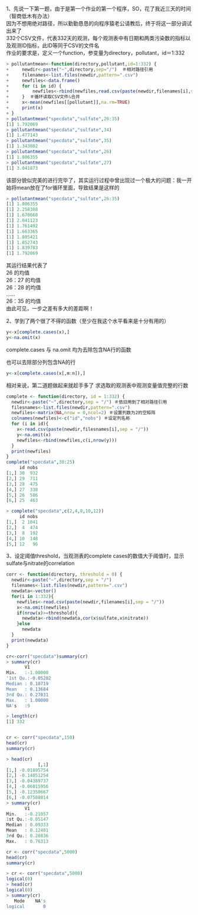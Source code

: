 1、先说一下第一题，由于是第一个作业的第一个程序，SO，花了我近三天的时间（智商低木有办法）  
因为不想用绝对路径，所以勤勤恳恳的向程序猿老公请教后，终于将这一部分调试出来了  
332个CSV文件，代表332天的观测，每个观测表中有日期和两类污染数的指标以及观测ID指标，此ID等同于CSV的文件名  
作业的要求是，定义一个function，参变量为directory，pollutant，id＝1:332  
```r
> pollutantmean<-function(directory,pollutant,id=1:332) {
+     newdir<-paste("~",directory,sep="/")  ＃相对路径引用
+     filenames<-list.files(newdir,pattern=".csv")
+     newfiles<-data.frame()
+     for (i in id) {
+         newfiles<-rbind(newfiles,read.csv(paste(newdir,filenames[i],sep="/")))        
+     }  ＃循环读取CSV文件&合并
+     x<-mean(newfiles[[pollutant]],na.rm=TRUE)
+     print(x)
+ }
> pollutantmean("specdata","sulfate",26:35)
[1] 1.792069
> pollutantmean("specdata","sulfate",34)
[1] 1.477143
> pollutantmean("specdata","sulfate",35)
[1] 1.343802
> pollutantmean("specdata","sulfate",26)
[1] 1.806355
> pollutantmean("specdata","sulfate",27)
[1] 3.041873
```
该部分貌似完美的进行完毕了，其实运行过程中曾出现过一个极大的问题：我一开始将mean放在了for循环里面，导致结果是这样的
```r
> pollutantmean("specdata","sulfate",26:35)
[1] 1.806355
[1] 2.258308
[1] 1.670668
[1] 2.041123
[1] 1.761492
[1] 1.663365
[1] 1.805421
[1] 1.852743
[1] 1.839783
[1] 1.792069
```
其运行结果代表了  
26 的均值  
26：27 的均值  
26：28 的均值  
……  
26：35 的均值  
由此可见，一步之差有多大的差距啊！



2、学到了两个很了不得的函数（至少在我这个水平看来是十分有用的）
```r
y<-x[complete.cases(x),]
y<-na.omit(x)
```
complete.cases 与 na.omit 均为去除包含NA行的函数

也可以去除部分列包含NA的行
```r
y<-x[complete.cases(x[,m:n]),] 
```
相对来说，第二道题做起来就趁手多了
求选取的观测表中观测变量值完整的行数
```r
complete <- function(directory, id = 1:332) {
  newdir<-paste("~",directory,sep = "/") ＃依旧用到了相对路径引用  
  filesnames<-list.files(newdir,pattern=".csv")
  newfiles<-matrix(NA,nrow = 0,ncol=2) ＃设置列数为2的空矩阵
  colnames(newfiles)<-c("id","nobs") ＃设定列名称
  for (i in id){
    x<-read.csv(paste(newdir,filesnames[i],sep = "/"))
    y<-na.omit(x)
    newfiles<-rbind(newfiles,c(i,nrow(y)))
  }
  print(newfiles)
}
complete("specdata",30:25)
     id nobs
[1,] 30  932
[2,] 29  711
[3,] 28  475
[4,] 27  338
[5,] 26  586
[6,] 25  463

> complete("specdata",c(2,4,8,10,12))
     id nobs
[1,]  2 1041
[2,]  4  474
[3,]  8  192
[4,] 10  148
[5,] 12   96
```

3、设定阈值threshold，当观测表的complete cases的数值大于阈值时，显示sulfate与nitrate的correlation
```r
corr <- function(directory, threshold = 0) {
  newdir<-paste("~",directory,sep = "/")
  filenames<-list.files(newdir,pattern=".csv")
  newdata<-vector()
  for(i in 1:332){
    newfiles<-read.csv(paste(newdir,filenames[i],sep = "/"))
    x<-na.omit(newfiles)
    if(nrow(x)>=threshold){
      newdata<-rbind(newdata,cor(x$sulfate,x$nitrate))
    }else
      newdata
  }
  print(newdata)
}

cr<-corr("specdata")summary(cr)
> summary(cr)
       V1          
Min.   :-1.00000  
'1st Qu.:-0.05282  
Median : 0.10719  
Mean   : 0.13684  
3rd Qu.: 0.27831  
Max.   : 1.00000  
NA's   :9    

> length(cr)
[1] 332


cr <- corr("specdata",150)
head(cr)
summary(cr)

> head(cr)
            [,1]
[1,] -0.01895754
[2,] -0.14051254
[3,] -0.04389737
[4,] -0.06815956
[5,] -0.12350667
[6,] -0.07588814
> summary(cr)
       V1          
Min.   :-0.21057  
1st Qu.:-0.05147  
Median : 0.09333  
Mean   : 0.12401  
3rd Qu.: 0.26836  
Max.   : 0.76313  

cr <- corr("specdata",5000)
head(cr)
summary(cr)

> cr <- corr("specdata",5000)
logical(0)
> head(cr)
logical(0)
> summary(cr)
   Mode    NA's 
logical       0
```
